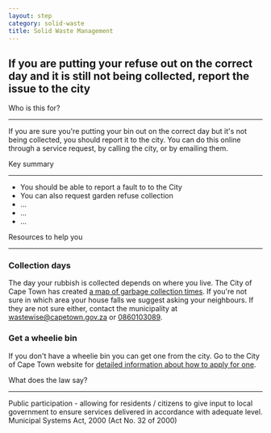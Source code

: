 ```yaml
---
layout: step
category: solid-waste
title: Solid Waste Management
---
```

<h2 class="step-title">
  <i class="fa fa-fw fa-question-circle" aria-hidden="true"></i> If you are putting your refuse out on the correct day and it is still not being collected, report the issue to the city
</h2>

<div class="row">
  <div class="col-md-6">
    <div class="intro">
      <div class="header"><i class="fa fa-fw fa-users" aria-hidden="true"></i> Who is this for?</div>
      <hr>
      <p>If you are sure you're putting your bin out on the correct day but it's not being collected, you should report it to the city. You can do this online through a service request, by calling the city, or by emailing them.</p>
    </div>
  </div>
  <div class="col-md-6">
    <div class="summary">
      <div class="header"><i class="fa fa-fw fa-exclamation-circle" aria-hidden="true"></i> Key summary</div>
      <hr>
      <ul class="fa-ul">
        <li><i class="fa-li fa fa-gavel"></i>You should be able to report a fault to to the City</li>
        <li><i class="fa-li fa fa-gavel"></i>You can also request garden refuse collection</li>
        <li><i class="fa-li fa fa-file-text"></i>...</li>
        <li><i class="fa-li fa fa-envelope"></i>...</li>
        <li><i class="fa-li fa fa-phone"></i>...</li>
      </ul>
    </div>
  </div>
  <div class="col-md-6">
    <div class="resources">
      <div class="header">
        <i class="fa fa-fw fa-wrench" aria-hidden="true"></i> Resources to help you
      </div>
      <hr>
      <div class="body">
        <h3>Collection days</h3>
        <p>The day your rubbish is collected depends on where you live. The City of Cape Town has created <a target="_blank" href="http://resource.capetown.gov.za/documentcentre/Documents/Maps%20and%20statistics/Waste_Collection_Days%20%281%29.pdf">a map of garbage collection times</a>. If you're not sure in which area your house falls we suggest asking your neighbours. If they are not sure either, contact the municipality at <a href="mailtowastewise@capetown.gov.za">wastewise@capetown.gov.za</a> or <a href="tel:0860103089">0860103089</a>.</p> 
        <h3>Get a wheelie bin</h3>
        <p>If you don't have a wheelie bin you can get one from the city. Go to the City of Cape Town website for <a href="http://www.capetown.gov.za/City-Connect/Apply/Municipal-services/Solid-waste/Apply-for-a-new-wheelie-bin-for-domestic-properties">detailed information about how to apply for one</a>.</p>
      </div>
    </div>
  </div>
  <div class="col-md-6">
    <div class="legal-info">
      <div class="header">
        <i class="fa fa-fw fa-gavel" aria-hidden="true"></i> What does the law say?
      </div>
      <hr>
      <div class="body">
        <p>Public participation - allowing for residents / citizens to give input to local government to ensure services delivered in accordance with adequate level. Municipal Systems Act, 2000 (Act No. 32 of 2000)</p>
      </div>
    </div>
  </div>
</div>

